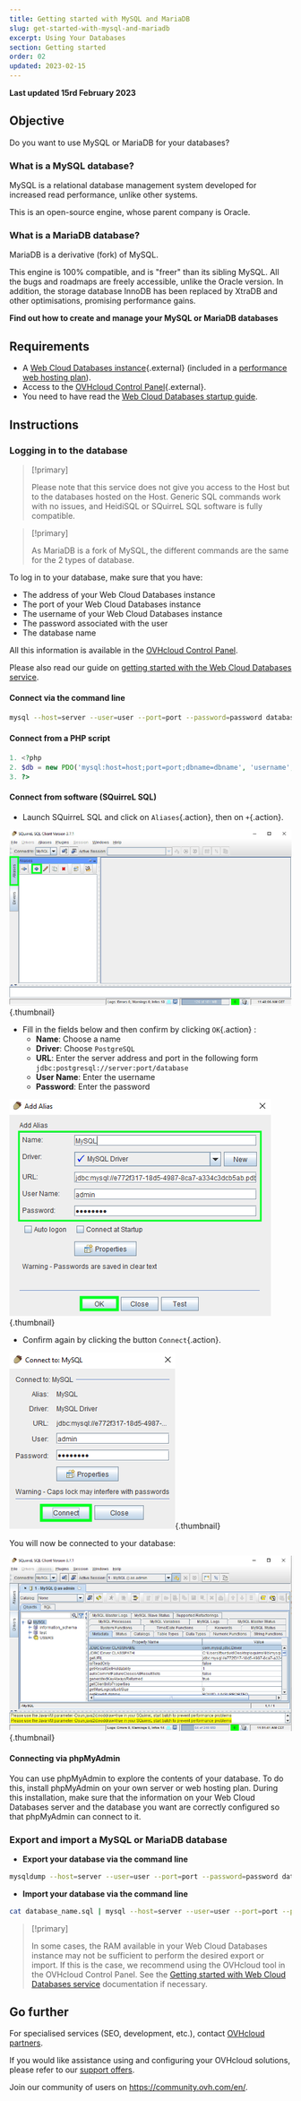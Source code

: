 ```yaml
---
title: Getting started with MySQL and MariaDB
slug: get-started-with-mysql-and-mariadb
excerpt: Using Your Databases
section: Getting started
order: 02
updated: 2023-02-15
---
```


**Last updated 15rd February 2023**

## Objective

Do you want to use MySQL or MariaDB for your databases?

### What is a MySQL database?

MySQL is a relational database management system developed for increased read performance, unlike other systems.

This is an open-source engine, whose parent company is Oracle.

### What is a MariaDB database?

MariaDB is a derivative (fork) of MySQL.

This engine is 100% compatible, and is "freer" than its sibling MySQL. All the bugs and roadmaps are freely accessible, unlike the Oracle version. In addition, the storage database InnoDB has been replaced by XtraDB and other optimisations, promising performance gains.

**Find out how to create and manage your MySQL or MariaDB databases**

## Requirements

- A [Web Cloud Databases instance](https://www.ovh.co.uk/cloud/cloud-databases/){.external} (included in a [performance web hosting plan](https://www.ovhcloud.com/en-au/web-hosting/)).
- Access to the [OVHcloud Control Panel](https://ca.ovh.com/auth/?action=gotomanager&from=https://www.ovh.com.au/&ovhSubsidiary=au){.external}.
- You need to have read the [Web Cloud Databases startup guide](https://docs.ovh.com/au/en/clouddb/getting-started-with-clouddb/).

## Instructions

### Logging in to the database

> [!primary]
>
> Please note that this service does not give you access to the Host but to the databases hosted on the Host. Generic SQL commands work with no issues, and HeidiSQL or SQuirreL SQL software is fully compatible.
> 

> [!primary]
>
> As MariaDB is a fork of MySQL, the different commands are the same for the 2 types of database.
> 

To log in to your database, make sure that you have:

- The address of your Web Cloud Databases instance
- The port of your Web Cloud Databases instance
- The username of your Web Cloud Databases instance
- The password associated with the user
- The database name

All this information is available in the [OVHcloud Control Panel](https://ca.ovh.com/auth/?action=gotomanager&from=https://www.ovh.com.au/&ovhSubsidiary=au).

Please also read our guide on [getting started with the Web Cloud Databases service](https://docs.ovh.com/au/en/clouddb/getting-started-with-clouddb/).

#### Connect via the command line

```bash
mysql --host=server --user=user --port=port --password=password database_name
```

#### Connect from a PHP script

```php
1. <?php
2. $db = new PDO('mysql:host=host;port=port;dbname=dbname', 'username', 'password');
3. ?>
```

#### Connect from software (SQuirreL SQL)

- Launch SQuirreL SQL and click on `Aliases`{.action}, then on `+`{.action}.

![launch SQuirreL SQL](images/1.PNG){.thumbnail}

- Fill in the fields below and then confirm by clicking `OK`{.action} :
    - **Name**: Choose a name
    - **Driver**: Choose `PostgreSQL`
    - **URL**: Enter the server address and port in the following form `jdbc:postgresql://server:port/database`
    - **User Name**: Enter the username
    - **Password**: Enter the password

![config connection](images/2.PNG){.thumbnail}

- Confirm again by clicking the button `Connect`{.action}.

![valid connection](images/3.PNG){.thumbnail}

You will now be connected to your database:

![config connection](images/4.PNG){.thumbnail}

#### Connecting via phpMyAdmin

You can use phpMyAdmin to explore the contents of your database. To do this, install phpMyAdmin on your own server or web hosting plan. During this installation, make sure that the information on your Web Cloud Databases server and the database you want are correctly configured so that phpMyAdmin can connect to it.

### Export and import a MySQL or MariaDB database

- **Export your database via the command line**

```bash
mysqldump --host=server --user=user --port=port --password=password database_name > database_name.sql
```

- **Import your database via the command line**

```bash
cat database_name.sql | mysql --host=server --user=user --port=port --password=password database_name
```

> [!primary]
>
> In some cases, the RAM available in your Web Cloud Databases instance may not be sufficient to perform the desired export or import. If this is the case, we recommend using the OVHcloud tool in the OVHcloud Control Panel. See the [Getting started with Web Cloud Databases service](https://docs.ovh.com/au/en/clouddb/getting-started-with-clouddb/) documentation if necessary.
>

## Go further

For specialised services (SEO, development, etc.), contact [OVHcloud partners](https://partner.ovhcloud.com/en-gb/).

If you would like assistance using and configuring your OVHcloud solutions, please refer to our [support offers](https://www.ovhcloud.com/en-au/support-levels/).

Join our community of users on <https://community.ovh.com/en/>.